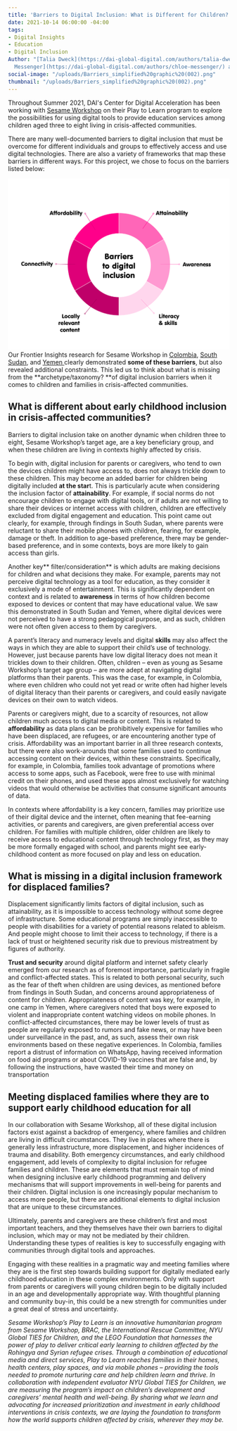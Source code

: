 ```yaml
---
title: 'Barriers to Digital Inclusion: What is Different for Children?'
date: 2021-10-14 06:00:00 -04:00
tags:
- Digital Insights
- Education
- Digital Inclusion
Author: "[Talia Dweck](https://dai-global-digital.com/authors/talia-dweck/), [Chloe
  Messenger](https://dai-global-digital.com/authors/chloe-messenger/) and [Anne Hand](https://dai-global-digital.com/authors/anne-hand/)"
social-image: "/uploads/Barriers_simplified%20graphic%20(002).png"
thumbnail: "/uploads/Barriers_simplified%20graphic%20(002).png"
---
```


Throughout Summer 2021, DAI's Center for Digital Acceleration has been working with [Sesame Workshop](https://www.sesameworkshop.org/what-we-do/refugee-response) on their Play to Learn program to explore the possibilities for using digital tools to provide education services among children aged three to eight living in crisis-affected communities.

There are many well-documented barriers to digital inclusion that must be overcome for different individuals and groups to effectively access and use digital technologies. There are also a variety of frameworks that map these barriers in different ways. For this project, we chose to focus on the barriers listed below:

![Barriers_simplified graphic (002).png](/uploads/Barriers_simplified%20graphic%20(002).png)Our Frontier Insights research for Sesame Workshop in [Colombia](https://dai-global-digital.com/frontier-insights-colombia-understanding-childrens-digital-access.html?utm_source=related-box), [South Sudan](https://dai-global-digital.com/frontier-insights-south-sudan-understanding-childrens-digital-access.html?utm_source=related-box), and [Yemen ](https://dai-global-digital.com/frontier-insights-yemen-understanding-childrens-digital-access.html)clearly demonstrated **some of these barriers**, but also revealed additional constraints. This led us to think about what is missing from the **archetype/taxonomy? **of digital inclusion barriers when it comes to children and families in crisis-affected communities.

<!--more-->

## What is different about early childhood inclusion in crisis-affected communities?

Barriers to digital inclusion take on another dynamic when children three to eight, Sesame Workshop’s target age, are a key beneficiary group, and when these children are living in contexts highly affected by crisis.

To begin with, digital inclusion for parents or caregivers, who tend to own the devices children might have access to, does not always trickle down to these children. This may become an added barrier for children being digitally included **at the star**t. This is particularly acute when considering the inclusion factor of **attainability**. For example, if social norms do not encourage children to engage with digital tools, or if adults are not willing to share their devices or internet access with children, children are effectively excluded from digital engagement and education. This point came out clearly, for example, through findings in South Sudan, where parents were reluctant to share their mobile phones with children, fearing, for example, damage or theft. In addition to age-based preference, there may be gender-based preference, and in some contexts, boys are more likely to gain access than girls.

Another key** filter/consideration** is which adults are making decisions for children and what decisions they make. For example, parents may not perceive digital technology as a tool for education, as they consider it exclusively a mode of entertainment. This is significantly dependent on context and is related to **awareness** in terms of how children become exposed to devices or content that may have educational value. We saw this demonstrated in South Sudan and Yemen, where digital devices were not perceived to have a strong pedagogical purpose, and as such, children were not often given access to them by caregivers.

A parent’s literacy and numeracy levels and digital **skills** may also affect the ways in which they are able to support their child’s use of technology. However, just because parents have low digital literacy does not mean it trickles down to their children. Often, children – even as young as Sesame Workshop’s target age group – are more adept at navigating digital platforms than their parents. This was the case, for example, in Colombia, where even children who could not yet read or write often had higher levels of digital literacy than their parents or caregivers, and could easily navigate devices on their own to watch videos.

Parents or caregivers might, due to a scarcity of resources, not allow children much access to digital media or content. This is related to **affordability** as data plans can be prohibitively expensive for families who have been displaced, are refugees, or are encountering another type of crisis. Affordability was an important barrier in all three research contexts, but there were also work-arounds that some families used to continue accessing content on their devices, within these constraints. Specifically, for example, in Colombia, families took advantage of promotions where access to some apps, such as Facebook, were free to use with minimal credit on their phones, and used these apps almost exclusively for watching videos that would otherwise be activities that consume significant amounts of data.

In contexts where affordability is a key concern, families may prioritize use of their digital device and the internet, often meaning that fee-earning activities, or parents and caregivers, are given preferential access over children. For families with multiple children, older children are likely to receive access to educational content through technology first, as they may be more formally engaged with school, and parents might see early-childhood content as more focused on play and less on education.

## What is missing in a digital inclusion framework for displaced families?

Displacement significantly limits factors of digital inclusion, such as attainability, as it is impossible to access technology without some degree of infrastructure. Some educational programs are simply inaccessible to people with disabilities for a variety of potential reasons related to ableism. And people might choose to limit their access to technology, if there is a lack of trust or heightened security risk due to previous mistreatment by figures of authority.

**Trust and security** around digital platform and internet safety clearly emerged from our research as of foremost importance, particularly in fragile and conflict-affected states. This is related to both personal security, such as the fear of theft when children are using devices, as mentioned before from findings in South Sudan, and concerns around appropriateness of content for children. Appropriateness of content was key, for example, in one camp in Yemen, where caregivers noted that boys were exposed to violent and inappropriate content watching videos on mobile phones. In conflict-affected circumstances, there may be lower levels of trust as people are regularly exposed to rumors and fake news, or may have been under surveillance in the past, and, as such, assess their own risk environments based on these negative experiences. In Colombia, families report a distrust of information on WhatsApp, having received information on food aid programs or about COVID-19 vaccines that are false and, by following the instructions, have wasted their time and money on transportation

## Meeting displaced families where they are to support early childhood education for all

In our collaboration with Sesame Workshop, all of these digital inclusion factors exist against a backdrop of emergency, where families and children are living in difficult circumstances. They live in places where there is generally less infrastructure, more displacement, and higher incidences of trauma and disability. Both emergency circumstances, and early childhood engagement, add levels of complexity to digital inclusion for refugee families and children. These are elements that must remain top of mind when designing inclusive early childhood programming and delivery mechanisms that will support improvements in well-being for parents and their children. Digital inclusion is one increasingly popular mechanism to access more people, but there are additional elements to digital inclusion that are unique to these circumstances.

Ultimately, parents and caregivers are these children’s first and most important teachers, and they themselves have their own barriers to digital inclusion, which may or may not be mediated by their children. Understanding these types of realities is key to successfully engaging with communities through digital tools and approaches.

Engaging with these realities in a pragmatic way and meeting families where they are is the first step towards building support for digitally mediated early childhood education in these complex environments. Only with support from parents or caregivers will young children begin to be digitally included in an age and developmentally appropriate way. With thoughtful planning and community buy-in, this could be a new strength for communities under a great deal of stress and uncertainty.

*Sesame Workshop’s Play to Learn is an innovative humanitarian program from Sesame Workshop, BRAC, the International Rescue Committee, NYU Global TIES for Children, and the LEGO Foundation that harnesses the power of play to deliver critical early learning to children affected by the Rohingya and Syrian refugee crises. Through a combination of educational media and direct services, Play to Learn reaches families in their homes, health centers, play spaces, and via mobile phones – providing the tools needed to promote nurturing care and help children learn and thrive. In collaboration with independent evaluator NYU Global TIES for Children, we are measuring the program’s impact on children’s development and caregivers’ mental health and well-being. By sharing what we learn and advocating for increased prioritization and investment in early childhood interventions in crisis contexts, we are laying the foundation to transform how the world supports children affected by crisis, wherever they may be.*